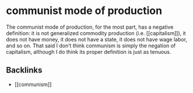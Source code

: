 # communist mode of production

The communist mode of production, for the most part, has a negative definition: it is not generalized commodity production (i.e. [[capitalism]]), it does not have money, it does not have a state, it does not have wage labor, and so on. That said I don&rsquo;t think communism is simply the negation of capitalism, although I do think its proper definition is just as tenuous.


## Backlinks

-   [[communism]]
